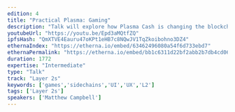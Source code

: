 ```yaml
---
edition: 4
title: "Practical Plasma: Gaming"
description: "Talk will explore how Plasma Cash is changing the blockchain gaming landscape. Viewers will come away with a strong understanding of how to add advanced functionality like real time battles and crosschain token transfers to their existing games. Also we will explore how Plasma Cash enables use of sidehains to speed up gaming. What are the UI/UX difficulties of Plasma Cash? What would having wallets on multiple chains look like. Can we have automatic sign transactions for users? First we will delve deeper into L2 solutions like sidechain and state channels. We will see how plasma cash enables token transfers to sidechains, enabling the game to be fully run on the secondary layer. We will compare from a high level some common L2 solutions. We will walk through the UI/UX choices, how existing wallets interact with Plasma contracts. Then we we will delve into the tradeoffs in UI to speed. Finally we will tie everything together, by showing a working game that uses plasma, on a sidechain. So the audience can get the feel of what the end result of all this work would look like. What kind of games are possible and open up ideas for their future titles."
youtubeUrl: "https://youtu.be/Epd3aMQtfZQ"
ipfsHash: "QmXTVE4Eauru47oKPt1eHB7c8NQwJV1TqZkoibohno3DZ4"
ethernaIndex: "https://etherna.io/embed/63462496080a54f6d733ebd7"
ethernaPermalink: "https://etherna.io/embed/bb1c6311d22bf2abb2b7db4cd069a993dff4888fe129ed0f2430fd3bb48f046e"
duration: 1772
expertise: "Intermediate"
type: "Talk"
track: "Layer 2s"
keywords: ['games','sidechains','UI','UX','L2']
tags: ['Layer 2s']
speakers: ['Matthew Campbell']
---
```

